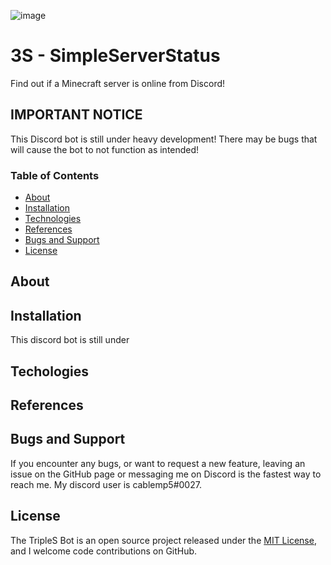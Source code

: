 ![image](https://i.imgur.com/lOmsD99.png)


# 3S - SimpleServerStatus
Find out if a Minecraft server is online from Discord!

## IMPORTANT NOTICE

This Discord bot is still under heavy development! There may be bugs that will cause the bot to not function as intended!

### Table of Contents
- [About](#about)
- [Installation](#installation)
- [Technologies](#technologies)
- [References](#references)
- [Bugs and Support](#bugs-and-support)
- [License](#license)

## About

## Installation

This discord bot is still under

## Techologies

## References

## Bugs and Support

If you encounter any bugs, or want to request a new feature, leaving an issue on the GitHub page or messaging me on Discord is the fastest way to reach me. My discord user is cablemp5#0027.

## License

The TripleS Bot is an open source project released under the [MIT License](LICENSE), and I welcome code contributions on GitHub.
